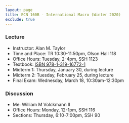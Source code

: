 ```yaml
---
layout: page
title: ECN 160B - International Macro (Winter 2020)
exclude: true
---
```



### Lecture
* Instructor: Alan M. Taylor
* Time and Place: TR 10:30-11:50pm, Olson Hall 118
* Office Hours: Tuesday, 2-4pm, SSH 1123
* Textbook: [ISBN 978-1-319-16772-1](https://www.macmillanhighered.com/launchpad/feenstrataylorintlecon4e/12598996)
* Midterm 1: Thursday, January 30, during lecture
* Midterm 2: Tuesday, February 25, during lecture
* Final Exam: Wednesday, March 18, 10:30am-12:30pm

### Discussion
* Me: William M Volckmann II
* Office Hours: Monday, 12-1pm, SSH 116
* Sections: Thursday, 6:10-7:00pm, SSH 90
